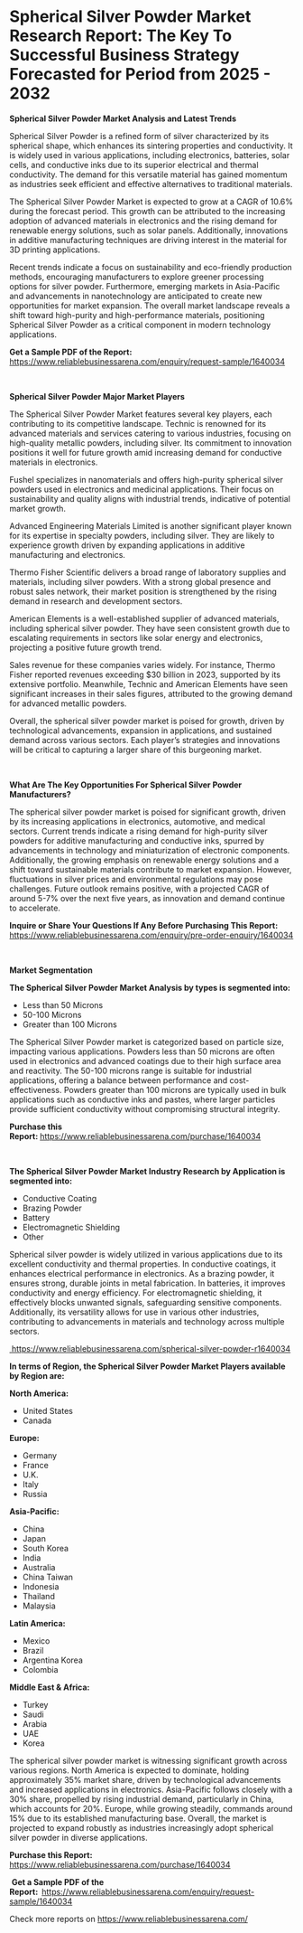 <p><h1>Spherical Silver Powder Market Research Report: The Key To Successful Business Strategy Forecasted for Period from 2025 - 2032</h1></p><p><strong>Spherical Silver Powder Market Analysis and Latest Trends</strong></p>
<p><p>Spherical Silver Powder is a refined form of silver characterized by its spherical shape, which enhances its sintering properties and conductivity. It is widely used in various applications, including electronics, batteries, solar cells, and conductive inks due to its superior electrical and thermal conductivity. The demand for this versatile material has gained momentum as industries seek efficient and effective alternatives to traditional materials.</p><p>The Spherical Silver Powder Market is expected to grow at a CAGR of 10.6% during the forecast period. This growth can be attributed to the increasing adoption of advanced materials in electronics and the rising demand for renewable energy solutions, such as solar panels. Additionally, innovations in additive manufacturing techniques are driving interest in the material for 3D printing applications.</p><p>Recent trends indicate a focus on sustainability and eco-friendly production methods, encouraging manufacturers to explore greener processing options for silver powder. Furthermore, emerging markets in Asia-Pacific and advancements in nanotechnology are anticipated to create new opportunities for market expansion. The overall market landscape reveals a shift toward high-purity and high-performance materials, positioning Spherical Silver Powder as a critical component in modern technology applications.</p></p>
<p><strong>Get a Sample PDF of the Report:&nbsp;</strong> <a href="https://www.reliablebusinessarena.com/enquiry/request-sample/1640034?utm_campaign=3218&utm_medium=2&utm_source=Github&utm_content=ia&utm_term=02042025&utm_id=spherical-silver-powder">https://www.reliablebusinessarena.com/enquiry/request-sample/1640034</a></p>
<p>&nbsp;</p>
<p><strong>Spherical Silver Powder Major Market Players</strong></p>
<p><p>The Spherical Silver Powder Market features several key players, each contributing to its competitive landscape. Technic is renowned for its advanced materials and services catering to various industries, focusing on high-quality metallic powders, including silver. Its commitment to innovation positions it well for future growth amid increasing demand for conductive materials in electronics.</p><p>Fushel specializes in nanomaterials and offers high-purity spherical silver powders used in electronics and medicinal applications. Their focus on sustainability and quality aligns with industrial trends, indicative of potential market growth.</p><p>Advanced Engineering Materials Limited is another significant player known for its expertise in specialty powders, including silver. They are likely to experience growth driven by expanding applications in additive manufacturing and electronics.</p><p>Thermo Fisher Scientific delivers a broad range of laboratory supplies and materials, including silver powders. With a strong global presence and robust sales network, their market position is strengthened by the rising demand in research and development sectors.</p><p>American Elements is a well-established supplier of advanced materials, including spherical silver powder. They have seen consistent growth due to escalating requirements in sectors like solar energy and electronics, projecting a positive future growth trend.</p><p>Sales revenue for these companies varies widely. For instance, Thermo Fisher reported revenues exceeding $30 billion in 2023, supported by its extensive portfolio. Meanwhile, Technic and American Elements have seen significant increases in their sales figures, attributed to the growing demand for advanced metallic powders.</p><p>Overall, the spherical silver powder market is poised for growth, driven by technological advancements, expansion in applications, and sustained demand across various sectors. Each player’s strategies and innovations will be critical to capturing a larger share of this burgeoning market.</p></p>
<p>&nbsp;</p>
<p><strong>What Are The Key Opportunities For Spherical Silver Powder Manufacturers?</strong></p>
<p><p>The spherical silver powder market is poised for significant growth, driven by its increasing applications in electronics, automotive, and medical sectors. Current trends indicate a rising demand for high-purity silver powders for additive manufacturing and conductive inks, spurred by advancements in technology and miniaturization of electronic components. Additionally, the growing emphasis on renewable energy solutions and a shift toward sustainable materials contribute to market expansion. However, fluctuations in silver prices and environmental regulations may pose challenges. Future outlook remains positive, with a projected CAGR of around 5-7% over the next five years, as innovation and demand continue to accelerate.</p></p>
<p><strong>Inquire or Share Your Questions If Any Before Purchasing This Report:</strong> <a href="https://www.reliablebusinessarena.com/enquiry/pre-order-enquiry/1640034?utm_campaign=3218&utm_medium=2&utm_source=Github&utm_content=ia&utm_term=02042025&utm_id=spherical-silver-powder">https://www.reliablebusinessarena.com/enquiry/pre-order-enquiry/1640034</a></p>
<p>&nbsp;</p>
<p><strong>Market Segmentation</strong></p>
<p><strong>The Spherical Silver Powder Market Analysis by types is segmented into:</strong></p>
<p><ul><li>Less than 50 Microns</li><li>50-100 Microns</li><li>Greater than 100 Microns</li></ul></p>
<p><p>The Spherical Silver Powder market is categorized based on particle size, impacting various applications. Powders less than 50 microns are often used in electronics and advanced coatings due to their high surface area and reactivity. The 50-100 microns range is suitable for industrial applications, offering a balance between performance and cost-effectiveness. Powders greater than 100 microns are typically used in bulk applications such as conductive inks and pastes, where larger particles provide sufficient conductivity without compromising structural integrity.</p></p>
<p><strong>Purchase this Report:&nbsp;</strong><a href="https://www.reliablebusinessarena.com/purchase/1640034?utm_campaign=3218&utm_medium=2&utm_source=Github&utm_content=ia&utm_term=02042025&utm_id=spherical-silver-powder">https://www.reliablebusinessarena.com/purchase/1640034</a></p>
<p>&nbsp;</p>
<p><strong>The Spherical Silver Powder Market Industry Research by Application is segmented into:</strong></p>
<p><ul><li>Conductive Coating</li><li>Brazing Powder</li><li>Battery</li><li>Electromagnetic Shielding</li><li>Other</li></ul></p>
<p><p>Spherical silver powder is widely utilized in various applications due to its excellent conductivity and thermal properties. In conductive coatings, it enhances electrical performance in electronics. As a brazing powder, it ensures strong, durable joints in metal fabrication. In batteries, it improves conductivity and energy efficiency. For electromagnetic shielding, it effectively blocks unwanted signals, safeguarding sensitive components. Additionally, its versatility allows for use in various other industries, contributing to advancements in materials and technology across multiple sectors.</p></p>
<p><a href="https://www.reliablebusinessarena.com/spherical-silver-powder-r1640034?utm_campaign=3218&utm_medium=2&utm_source=Github&utm_content=ia&utm_term=02042025&utm_id=spherical-silver-powder">&nbsp;https://www.reliablebusinessarena.com/spherical-silver-powder-r1640034</a></p>
<p><strong>In terms of Region, the Spherical Silver Powder Market Players available by Region are:</strong></p>
<p>
    <p> <strong> North America: </strong>
        <ul>
            <li>United States</li>
            <li>Canada</li>
        </ul>
        </p> 
    <p> <strong> Europe: </strong>
        <ul>
            <li>Germany</li>
            <li>France</li>
            <li>U.K.</li>
            <li>Italy</li>
            <li>Russia</li>
        </ul>
        </p> 
    <p> <strong> Asia-Pacific: </strong>
        <ul>
            <li>China</li>
            <li>Japan</li>
            <li>South Korea</li>
            <li>India</li>
            <li>Australia</li>
            <li>China Taiwan</li>
            <li>Indonesia</li>
            <li>Thailand</li>
            <li>Malaysia</li>
        </ul>
        </p> 
    <p> <strong> Latin America: </strong>
        <ul>
            <li>Mexico</li>
            <li>Brazil</li>
            <li>Argentina Korea</li>
            <li>Colombia</li>
        </ul>
        </p> 
    <p> <strong> Middle East & Africa: </strong>
        <ul>
            <li>Turkey</li>
            <li>Saudi</li>
            <li>Arabia</li>
            <li>UAE</li>
            <li>Korea</li>
        </ul>
    </p>
    </p>
<p><p>The spherical silver powder market is witnessing significant growth across various regions. North America is expected to dominate, holding approximately 35% market share, driven by technological advancements and increased applications in electronics. Asia-Pacific follows closely with a 30% share, propelled by rising industrial demand, particularly in China, which accounts for 20%. Europe, while growing steadily, commands around 15% due to its established manufacturing base. Overall, the market is projected to expand robustly as industries increasingly adopt spherical silver powder in diverse applications.</p></p>
<p><strong>Purchase this Report: </strong><a href="https://www.reliablebusinessarena.com/purchase/1640034?utm_campaign=3218&utm_medium=2&utm_source=Github&utm_content=ia&utm_term=02042025&utm_id=spherical-silver-powder">https://www.reliablebusinessarena.com/purchase/1640034</a></p>
<p>&nbsp;<strong>Get a Sample PDF of the Report:&nbsp;&nbsp;</strong><a href="https://www.reliablebusinessarena.com/enquiry/request-sample/1640034?utm_campaign=3218&utm_medium=2&utm_source=Github&utm_content=ia&utm_term=02042025&utm_id=spherical-silver-powder">https://www.reliablebusinessarena.com/enquiry/request-sample/1640034</a></p>
<p><strong></strong></p>
<p>Check more reports on <a href="https://www.reliablebusinessarena.com/?utm_campaign=3218&utm_medium=2&utm_source=Github&utm_content=ia&utm_term=02042025&utm_id=spherical-silver-powder">https://www.reliablebusinessarena.com/</a></p>
